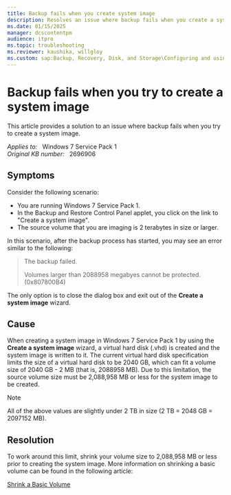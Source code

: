 ```yaml
---
title: Backup fails when you create system image
description: Resolves an issue where backup fails when you create a system image.
ms.date: 01/15/2025
manager: dcscontentpm
audience: itpro
ms.topic: troubleshooting
ms.reviewer: kaushika, willgloy
ms.custom: sap:Backup, Recovery, Disk, and Storage\Configuring and using Windows Backup or other recovery, csstroubleshoot
---
```

# Backup fails when you try to create a system image

This article provides a solution to an issue where backup fails when you try to create a system image.

_Applies to:_ &nbsp; Windows 7 Service Pack 1  
_Original KB number:_ &nbsp; 2696906

## Symptoms

Consider the following scenario:

- You are running Windows 7 Service Pack 1.
- In the Backup and Restore Control Panel applet, you click on the link to "Create a system image".
- The source volume that you are imaging is 2 terabytes in size or larger.

In this scenario, after the backup process has started, you may see an error similar to the following:

> The backup failed.  
>
> Volumes larger than 2088958 megabyes cannot be protected. (0x807800B4)

The only option is to close the dialog box and exit out of the **Create a system image** wizard.

## Cause

When creating a system image in Windows 7 Service Pack 1 by using the **Create a system image** wizard, a virtual hard disk (.vhd) is created and the system image is written to it. The current virtual hard disk specification limits the size of a virtual hard disk to be 2040 GB, which can fit a volume size of 2040 GB - 2 MB (that is, 2088958 MB). Due to this limitation, the source volume size must be 2,088,958 MB or less for the system image to be created.

> [!NOTE]
> All of the above values are slightly under 2 TB in size (2 TB = 2048 GB = 2097152 MB).

## Resolution

To work around this limit, shrink your volume size to 2,088,958 MB or less prior to creating the system image. More information on shrinking a basic volume can be found in the following article:

[Shrink a Basic Volume](/previous-versions/windows/it-pro/windows-server-2008-R2-and-2008/cc731894(v=ws.11))
